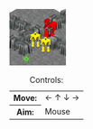 [![Screenshot](thumbnail.png)](http://hurrymaplelad.com/isobots/)

<table class="controls">
  <caption>Controls:</caption>
  <tr><th>Move:</th><td>&larr; &uarr; &darr; &rarr;</td></tr>
  <tr><th>Aim:</th><td>Mouse</td></tr>
</table>
